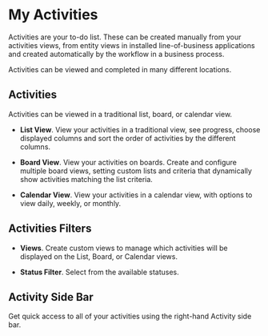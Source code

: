 # My Activities
Activities are your to-do list. These can be created manually from your activities views, from entity views in installed line-of-business applications and created automatically by the workflow in a business process.

Activities can be viewed and completed in many different locations.

## Activities
Activities can be viewed in a traditional list, board, or calendar view.

* **List View**. View your activities in a traditional view, see progress, choose displayed columns and sort the order of activities by the different columns.

* **Board View**. View your activities on boards. Create and configure multiple board views, setting custom lists and criteria that dynamically show activities matching the list criteria.

* **Calendar View**. View your activities in a calendar view, with options to view daily, weekly, or monthly.

## Activities Filters

* **Views**. Create custom views to manage which activities will be displayed on the List, Board, or Calendar views.

* **Status Filter**. Select from the available statuses.

## Activity Side Bar
Get quick access to all of your activities using the right-hand Activity side bar.

